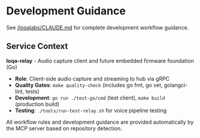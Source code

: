 # Development Guidance

See [/loqalabs/CLAUDE.md](../CLAUDE.md) for complete development workflow guidance.

## Service Context

**loqa-relay** - Audio capture client and future embedded firmware foundation (Go)

- **Role**: Client-side audio capture and streaming to hub via gRPC
- **Quality Gates**: `make quality-check` (includes go fmt, go vet, golangci-lint, tests)
- **Development**: `go run ./test-go/cmd` (test client), `make build` (production build)
- **Testing**: `./tools/run-test-relay.sh` for voice pipeline testing

All workflow rules and development guidance are provided automatically by the MCP server based on repository detection.